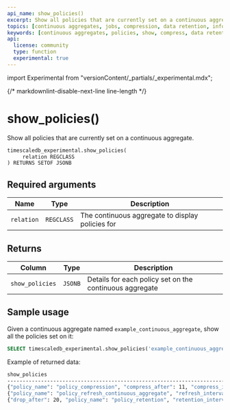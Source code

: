 ```yaml
---
api_name: show_policies()
excerpt: Show all policies that are currently set on a continuous aggregate
topics: [continuous aggregates, jobs, compression, data retention, information]
keywords: [continuous aggregates, policies, show, compress, data retention]
api:
  license: community
  type: function
  experimental: true
---
```


import Experimental from "versionContent/_partials/_experimental.mdx";

{/* markdownlint-disable-next-line line-length */}
# show_policies() <Tag type="community" content="Community" /><Tag type="experimental" content="Experimental" />

Show all policies that are currently set on a continuous aggregate.

```sql
timescaledb_experimental.show_policies(
     relation REGCLASS
) RETURNS SETOF JSONB
```

<Experimental />

## Required arguments

|Name|Type|Description|
|-|-|-|
|`relation`|`REGCLASS`|The continuous aggregate to display policies for|

## Returns

|Column|Type|Description|
|-|-|-|
|`show_policies`|`JSONB`|Details for each policy set on the continuous aggregate|

## Sample usage

Given a continuous aggregate named `example_continuous_aggregate`, show all the
policies set on it:

```sql
SELECT timescaledb_experimental.show_policies('example_continuous_aggregate');
```

Example of returned data:

```bash
show_policies
--------------------------------------------------------------------------------
{"policy_name": "policy_compression", "compress_after": 11, "compress_interval": "@ 1 day"}
{"policy_name": "policy_refresh_continuous_aggregate", "refresh_interval": "@ 1 hour", "refresh_end_offset": 1, "refresh_start_offset": 10}
{"drop_after": 20, "policy_name": "policy_retention", "retention_interval": "@ 1 day"}
```
